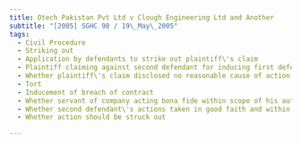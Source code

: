 ```yaml
---
title: Otech Pakistan Pvt Ltd v Clough Engineering Ltd and Another 
subtitle: "[2005] SGHC 98 / 19\_May\_2005"
tags:
  - Civil Procedure
  - Striking out
  - Application by defendants to strike out plaintiff\'s claim
  - Plaintiff claiming against second defendant for inducing first defendant to breach contract
  - Whether plaintiff\'s claim disclosed no reasonable cause of action or an abuse of process
  - Tort
  - Inducement of breach of contract
  - Whether servant of company acting bona fide within scope of his authority liable to tort action for inducement of breach of contract
  - Whether second defendant\'s actions taken in good faith and within scope of his office
  - Whether action should be struck out

---
```


